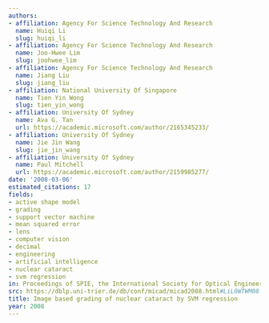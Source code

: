 ```yaml
---
authors:
- affiliation: Agency For Science Technology And Research
  name: Huiqi Li
  slug: huiqi_li
- affiliation: Agency For Science Technology And Research
  name: Joo-Hwee Lim
  slug: joohwee_lim
- affiliation: Agency For Science Technology And Research
  name: Jiang Liu
  slug: jiang_liu
- affiliation: National University Of Singapore
  name: Tien Yin Wong
  slug: tien_yin_wong
- affiliation: University Of Sydney
  name: Ava G. Tan
  url: https://academic.microsoft.com/author/2165345233/
- affiliation: University Of Sydney
  name: Jie Jin Wang
  slug: jie_jin_wang
- affiliation: University Of Sydney
  name: Paul Mitchell
  url: https://academic.microsoft.com/author/2159985277/
date: '2008-03-06'
estimated_citations: 17
fields:
- active shape model
- grading
- support vector machine
- mean squared error
- lens
- computer vision
- decimal
- engineering
- artificial intelligence
- nuclear cataract
- svm regression
in: Proceedings of SPIE, the International Society for Optical Engineering
src: https://dblp.uni-trier.de/db/conf/micad/micad2008.html#LiL0WTWM08
title: Image based grading of nuclear cataract by SVM regression
year: 2008
---
```

